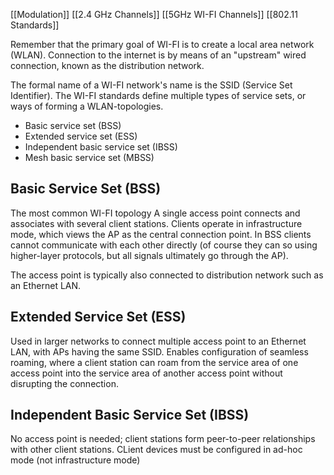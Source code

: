 [[Modulation]]
[[2.4 GHz Channels]]
[[5GHz WI-FI Channels]]
[[802.11 Standards]]

Remember that the primary goal of WI-FI is to create a local area network (WLAN). Connection to the internet is by means of an "upstream" wired connection, known as the distribution network.

The formal name of a WI-FI network's name is the SSID (Service Set Identifier).
The WI-FI standards define multiple types of service sets, or ways of forming a WLAN-topologies.
- Basic service set (BSS)
- Extended service set (ESS)
- Independent basic service set (IBSS)
- Mesh basic service set (MBSS)

## Basic Service Set (BSS)
The most common WI-FI topology
A single access point connects and associates with several client stations. Clients operate in infrastructure mode, which views the AP as the central connection point. In BSS clients cannot communicate with each other directly (of course they can so using higher-layer protocols, but all signals ultimately go through the AP).

The access point is typically also connected to distribution network such as an Ethernet LAN.

## Extended Service Set (ESS)
Used in larger networks to connect multiple access point to an Ethernet LAN, with APs having the same SSID. 
Enables configuration of seamless roaming, where a client station can roam from the service area of one access point into the service area of another access point without disrupting the connection.

## Independent Basic Service Set (IBSS)
No access point is needed; client stations form peer-to-peer relationships with other client stations.
CLient devices must be configured in ad-hoc mode (not infrastructure mode)